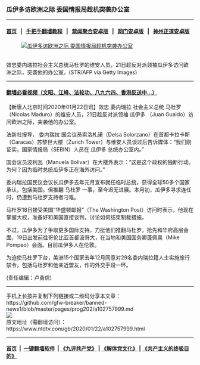 ### 瓜伊多访欧洲之际 委国情报局趁机突袭办公室
------------------------

#### [首页](https://github.com/gfw-breaker/banned-news1/blob/master/README.md) &nbsp;&nbsp;|&nbsp;&nbsp; [手把手翻墙教程](https://github.com/gfw-breaker/guides/wiki) &nbsp;&nbsp;|&nbsp;&nbsp; [禁闻聚合安卓版](https://github.com/gfw-breaker/bn-android) &nbsp;&nbsp;|&nbsp;&nbsp; [网门安卓版](https://github.com/oGate2/oGate) &nbsp;&nbsp;|&nbsp;&nbsp; [神州正道安卓版](https://github.com/SzzdOgate/update) 



<div><div class="featured_image">
 <a href="https://i.ntdtv.com/assets/uploads/2020/01/GettyImages-1195218584.jpg" target="_blank">
  <figure>
   <img alt="瓜伊多访欧洲之际 委国情报局趁机突袭办公室" src="https://i.ntdtv.com/assets/uploads/2020/01/GettyImages-1195218584-800x450.jpg"/>
  </figure><br/>
 </a>
 <span class="caption">
  效忠委内瑞拉社会主义总统马杜罗的维安人员，21日趁反对派领袖瓜伊多访问欧洲之际，突袭他的办公室。(STR/AFP via Getty Images)
 </span>
</div>
</div><hr/>

#### [翻墙必看视频（文昭、江峰、法轮功、八九六四、香港反送中...）](http://167.172.214.107/home.html)

<div><div class="post_content" itemprop="articleBody">
 <p>
  【新唐人北京时间2020年01月22日讯】效忠
  <ok href="https://www.ntdtv.com/gb/委内瑞拉.htm">
   委内瑞拉
  </ok>
  社会主义总统
  <ok href="https://www.ntdtv.com/gb/马杜罗.htm">
   马杜罗
  </ok>
  （Nicolas Maduro）的维安人员，21日趁反对派领袖
  <ok href="https://www.ntdtv.com/gb/瓜伊多.htm">
   瓜伊多
  </ok>
  （Juan Guaido）访问欧洲之际，突袭他的办公室。
 </p>
 <p>
  法新社报导，
  <ok href="https://www.ntdtv.com/gb/委内瑞拉.htm">
   委内瑞拉
  </ok>
  国会议员索洛札诺（Delsa Solorzano）在首都卡拉卡斯（Caracas）苏黎世大楼（Zurich Tower）与维安人员谈过后告诉媒体：“我们刚证实，国家情报局（SEBIN）人员在
  <ok href="https://www.ntdtv.com/gb/瓜伊多.htm">
   瓜伊多
  </ok>
  总统办公室内。”
 </p>
 <p>
  国会议员波利瓦（Manuela Bolivar）在大楼外表示：“这是这个政权的独断行动。为何？因为临时总统瓜伊多正在海外访问。”
 </p>
 <p>
  委内瑞拉国民议会议长瓜伊多去年元月宣布就任临时总统，获得全球50多个国家承认，包括美国。但推翻
  <ok href="https://www.ntdtv.com/gb/马杜罗.htm">
   马杜罗
  </ok>
  一事，至今迟无进展。本月初，瓜伊多寻求连任时，仍遭到马杜罗支持者刁难。
 </p>
 <p>
  马杜罗18日接受美国“华盛顿邮报”（The Washington Post）访问时表示，他现在掌握大权，准备好和美国直接谈判，讨论如何结束制裁措施。
 </p>
 <p>
  不过，瓜伊多为了争取更多国际支持，力挺他们推翻马杜罗，抢先和华府高层会面，19日出发前往哥伦比亚首都波哥大，在当地和美国国务卿蓬佩奥（Mike Pompeo）会面。目前瓜伊多人在伦敦。
 </p>
 <p>
  为迫使马杜罗下台，美洲15个国家去年12月同意对29名委内瑞拉籍人士实施旅行禁令，包括马杜罗和他亲近盟友，作的外交手段一环。
 </p>
 <p>
  (责任编辑：卢勇信)
 </p>
 <div class="single_ad">
 </div>
</div>
</div>
<hr/>
手机上长按并复制下列链接或二维码分享本文章：<br/>
https://github.com/gfw-breaker/banned-news1/blob/master/pages/prog202/a102757999.md <br/>
<a href='https://github.com/gfw-breaker/banned-news1/blob/master/pages/prog202/a102757999.md'><img src='https://github.com/gfw-breaker/banned-news1/blob/master/pages/prog202/a102757999.md.png'/></a> <br/>
原文地址（需翻墙访问）：https://www.ntdtv.com/gb/2020/01/22/a102757999.html


------------------------
#### [首页](https://github.com/gfw-breaker/banned-news1/blob/master/README.md) &nbsp;|&nbsp; [一键翻墙软件](https://github.com/gfw-breaker/nogfw/blob/master/README.md) &nbsp;| [《九评共产党》](https://github.com/gfw-breaker/9ping.md/blob/master/README.md#九评之一评共产党是什么) | [《解体党文化》](https://github.com/gfw-breaker/jtdwh.md/blob/master/README.md) | [《共产主义的终极目的》](https://github.com/gfw-breaker/gczydzjmd.md/blob/master/README.md)


<img src='http://gfw-breaker.win/banned-news/pages/prog202/a102757999.md' width='0px' height='0px'/>